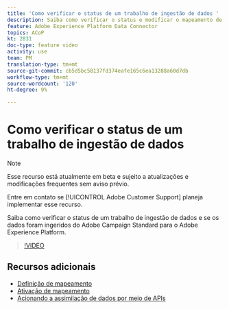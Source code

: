 ```yaml
---
title: 'Como verificar o status de um trabalho de ingestão de dados '
description: Saiba como verificar o status e modificar o mapeamento de dados.
feature: Adobe Experience Platform Data Connector
topics: ACoP
kt: 2831
doc-type: feature video
activity: use
team: PM
translation-type: tm+mt
source-git-commit: cb5d5bc58137fd374eafe165c6ea13288a60d7db
workflow-type: tm+mt
source-wordcount: '120'
ht-degree: 9%

---
```



# Como verificar o status de um trabalho de ingestão de dados

>[!NOTE]
>
>Esse recurso está atualmente em beta e sujeito a atualizações e modificações frequentes sem aviso prévio.
>
>Entre em contato se [!UICONTROL Adobe Customer Support] planeja implementar esse recurso.

Saiba como verificar o status de um trabalho de ingestão de dados e se os dados foram ingeridos do Adobe Campaign Standard para o Adobe Experience Platform.

>[!VIDEO](https://video.tv.adobe.com/v/27268?quality=12)

## Recursos adicionais

* [Definição de mapeamento](https://docs.adobe.com/content/help/en/campaign-standard/using/administrating/mapping-campaign-and-aep-data/aep-mapping-definition.html)
* [Ativação de mapeamento](https://docs.adobe.com/content/help/en/campaign-standard/using/administrating/mapping-campaign-and-aep-data/aep-mapping-activation.html)
* [Acionando a assimilação de dados por meio de APIs](https://docs.adobe.com/content/help/en/campaign-standard/using/administrating/mapping-campaign-and-aep-data/aep-triggering-data-ingestion.html)
